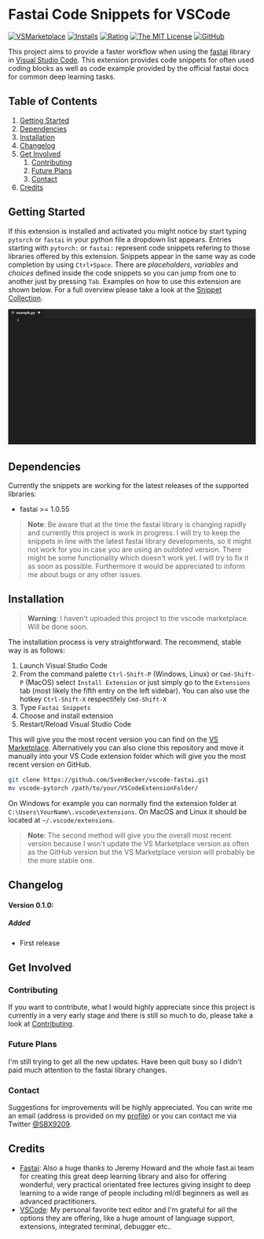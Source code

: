 # Fastai Code Snippets for VSCode

[![VSMarketplace](https://vsmarketplacebadge.apphb.com/version-short/SBSnippets.fastai-snippets.svg)](https://marketplace.visualstudio.com/items?itemName=SBSnippets.fastai-snippets)
[![Installs](https://vsmarketplacebadge.apphb.com/installs/SBSnippets.pytorch-snippets.svg)](https://marketplace.visualstudio.com/items?itemName=SBSnippets.fastai-snippets)
[![Rating](https://vsmarketplacebadge.apphb.com/rating-short/SBSnippets.pytorch-snippets.svg)](https://marketplace.visualstudio.com/items?itemName=SBSnippets.fastai-snippets)
[![The MIT License](https://img.shields.io/badge/license-MIT-orange.svg)](LICENSE.md)
[![GitHub](https://img.shields.io/badge/github-v0.1.0-blue.svg)](https://github.com/SvenBecker/vscode-pytorch/releases)

This project aims to provide a faster workflow when using the [fastai](https://github.com/fastai/fastai) library in [Visual Studio Code](https://code.visualstudio.com/).
This extension provides code snippets for often used coding blocks as well as code example provided by the official fastai docs for common deep learning tasks.

## Table of Contents

1. [Getting Started](#usage)
2. [Dependencies](#dependencies)
3. [Installation](#installation)
4. [Changelog](#changelog)
5. [Get Involved](#involved)
    1. [Contributing](#contributing)
    2. [Future Plans](#plans)
    3. [Contact](#contact)
6. [Credits](#credits)

## <a name="usage" > </a> Getting Started

If this extension is installed and activated you might notice by start typing `pytorch` or `fastai` in your python file a dropdown list appears. Entries starting with `pytorch:` or `fastai:` represent code snippets refering to those libraries offered by this extension.
Snippets appear in the same way as code completion by using `Ctrl+Space`. There are _placeholders_, _variables_ and _choices_ defined inside the code snippets so you can jump from one to another just by pressing `Tab`. Examples on how to use this extension are shown below. For a full overview please take a look at the [Snippet Collection](COLLECTIONS.md).

![Fastai Preview](images/preview_fastai.gif)

## <a name="dependencies" > </a> Dependencies

Currently the snippets are working for the latest releases of the supported libraries:

* fastai >= 1.0.55

>__Note__:
>Be aware that at the time the fastai library is changing rapidly and currently this project is work in progress.
>I will try to keep the snippets in line with the latest fastai library developments, so it might not work for you in case you are using an _outdated_ version.
>There might be some functionality which doesn't work yet. I will try to fix it as soon as possible. Furthermore it would be appreciated to inform me about bugs or any other issues.

## <a name="installation" > </a> Installation

>__Warning__:
>I haven't uploaded this project to the vscode marketplace. Will be done soon.

The installation process is very straightforward. The recommend, stable way is as follows:

1. Launch Visual Studio Code
2. From the command palette `Ctrl-Shift-P` (Windows, Linux) or `Cmd-Shift-P` (MacOS) select `Install Extension` or just simply go to the `Extensions` tab (most likely the fifth entry on the left sidebar). You can also use the hotkey `Ctrl-Shift-X` respectifely `Cmd-Shift-X`
3. Type `Fastai Snippets`
4. Choose and install extension
5. Restart/Reload Visual Studio Code

This will give you the most recent version you can find on the [VS Marketplace](https://marketplace.visualstudio.com/vscode).
Alternatively you can also clone this repository and move it manually into your VS Code extension folder which will give you
the most recent version on GitHub.

```sh
git clone https://github.com/SvenBecker/vscode-fastai.git
mv vscode-pytorch /path/to/your/VSCodeExtensionFolder/
```

On Windows for example you can normally find the extension folder at `C:\Users\YourName\.vscode\extensions`. On MacOS and Linux it should be located at `~/.vscode/extensions`.

> __Note__: The second method will give you the overall most recent version because I won't update the VS Marketplace version as often
> as the GitHub version but the VS Marketplace version will probably be the more stable one.

## <a name="changelog" > </a> Changelog

#### Version 0.1.0:

##### Added

- First release

## <a name="involved" > </a> Get Involved

### <a name="contributing" > </a> Contributing

If you want to contribute, what I would highly appreciate since this project is currently in a very early stage
and there is still so much to do, please take a look at [Contributing](CONTRIBUTING.md).

### <a name="plans" > </a> Future Plans

I'm still trying to get all the new updates. Have been quit busy so I didn't paid much attention to the fastai library changes.

### <a name="contact" > </a> Contact

Suggestions for improvements will be highly appreciated. You can write me an email (address is provided on my [profile](https://github.com/SvenBecker)) or you can contact me via Twitter [@SBX9209](https://twitter.com/SBX9209).

## <a name="credits" > </a> Credits

* [Fastai](https://www.fast.ai/): Also a huge thanks to Jeremy Howard and the whole fast.ai team for creating this great deep learning library and also for offering wonderful, very practical orientated free lectures giving insight to deep learning to a wide range of people including ml/dl beginners as well as advanced practitioners.
* [VSCode](https://code.visualstudio.com/): My personal favorite text editor and I'm grateful for all the options they are offering, like a huge amount of language support, extensions, integrated terminal, debugger etc..
